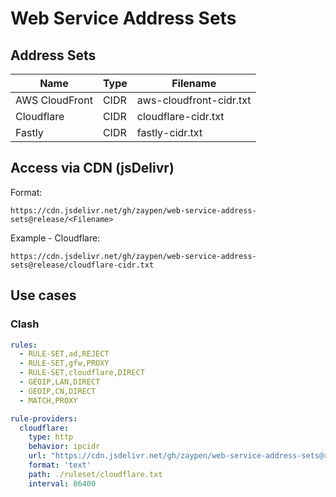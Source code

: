 # Web Service Address Sets

## Address Sets

| Name | Type | Filename |
| - | - | - |
| AWS CloudFront | CIDR | aws-cloudfront-cidr.txt |
| Cloudflare | CIDR | cloudflare-cidr.txt |
| Fastly | CIDR | fastly-cidr.txt |

## Access via CDN (jsDelivr)

Format: 
```
https://cdn.jsdelivr.net/gh/zaypen/web-service-address-sets@release/<Filename>
```

Example - Cloudflare:

```
https://cdn.jsdelivr.net/gh/zaypen/web-service-address-sets@release/cloudflare-cidr.txt
```

## Use cases

### Clash

```yaml
rules:
  - RULE-SET,ad,REJECT
  - RULE-SET,gfw,PROXY
  - RULE-SET,cloudflare,DIRECT
  - GEOIP,LAN,DIRECT
  - GEOIP,CN,DIRECT
  - MATCH,PROXY

rule-providers:
  cloudflare:
    type: http
    behavior: ipcidr
    url: "https://cdn.jsdelivr.net/gh/zaypen/web-service-address-sets@release/cloudflare-cidr.txt"
    format: 'text'
    path: ./ruleset/cloudflare.txt
    interval: 86400
```
